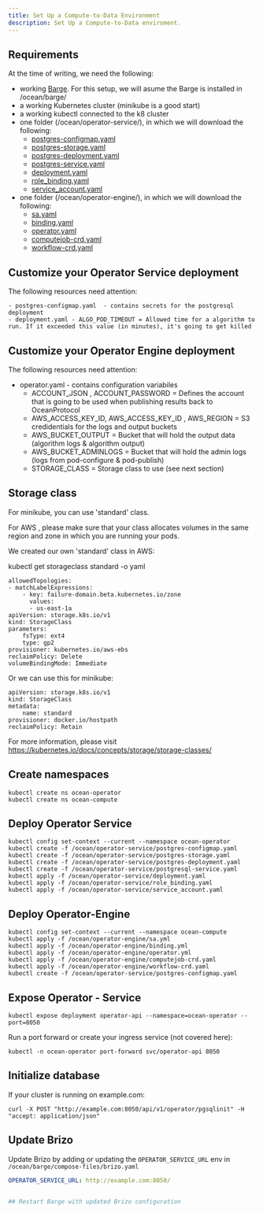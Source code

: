```yaml
---
title: Set Up a Compute-to-Data Environment
description: Set Up a Compute-to-Data enviroment.
---
```



## Requirements

At the time of writing, we need the following:

- working [Barge](https://github.com/oceanprotocol/barge). For this setup, we will asume the Barge is installed in /ocean/barge/
- a working Kubernetes cluster (minikube is a good start)
- a working kubectl connected to the k8 cluster
- one folder (/ocean/operator-service/), in which we will download the following:
    - [postgres-configmap.yaml](https://raw.githubusercontent.com/oceanprotocol/operator-service/develop/deploy_on_k8s/postgres-configmap.yaml)
    - [postgres-storage.yaml](https://raw.githubusercontent.com/oceanprotocol/operator-service/develop/deploy_on_k8s/postgres-storage.yaml)
    - [postgres-deployment.yaml](https://raw.githubusercontent.com/oceanprotocol/operator-service/develop/deploy_on_k8s/postgres-deployment.yaml)
    - [postgres-service.yaml](https://raw.githubusercontent.com/oceanprotocol/operator-service/develop/deploy_on_k8s/postgresql-service.yaml)
    - [deployment.yaml](https://raw.githubusercontent.com/oceanprotocol/operator-service/develop/deploy_on_k8s/deployment.yaml)
    - [role_binding.yaml](https://raw.githubusercontent.com/oceanprotocol/operator-service/develop/deploy_on_k8s/role_binding.yaml)
    - [service_account.yaml](https://raw.githubusercontent.com/oceanprotocol/operator-service/develop/deploy_on_k8s/service_account.yaml)
- one folder (/ocean/operator-engine/), in which we will download the following:
    - [sa.yaml](https://raw.githubusercontent.com/oceanprotocol/operator-engine/develop/k8s_install/sa.yml)
    - [binding.yaml](https://raw.githubusercontent.com/oceanprotocol/operator-engine/develop/k8s_install/binding.yml)
    - [operator.yaml](https://raw.githubusercontent.com/oceanprotocol/operator-engine/develop/k8s_install/operator.yml)        
    - [computejob-crd.yaml](https://raw.githubusercontent.com/oceanprotocol/operator-engine/develop/k8s_install/computejob-crd.yaml)
    - [workflow-crd.yaml](https://raw.githubusercontent.com/oceanprotocol/operator-engine/develop/k8s_install/workflow-crd.yaml)    

## Customize your Operator Service deployment

The following resources need attention:

    - postgres-configmap.yaml  - contains secrets for the postgresql deployment
    - deployment.yaml - ALGO_POD_TIMEOUT = Allowed time for a algorithm to run. If it exceeded this value (in minutes), it's going to get killed

## Customize your Operator Engine deployment

The following resources need attention:

- operator.yaml  - contains configuration variabiles
    - ACCOUNT_JSON , ACCOUNT_PASSWORD = Defines the account that is going to be used when publishing results back to OceanProtocol
    - AWS_ACCESS_KEY_ID, AWS_ACCESS_KEY_ID , AWS_REGION = S3 credidentials for the logs and output buckets
    - AWS_BUCKET_OUTPUT  = Bucket that will hold the output data (algorithm logs & algorithm output)
    - AWS_BUCKET_ADMINLOGS = Bucket that will hold the admin logs (logs from pod-configure & pod-publish)
    - STORAGE_CLASS = Storage class to use (see next section)

## Storage class

For minikube, you can use 'standard' class.

For AWS , please make sure that your class allocates volumes in the same region and zone in which you are running your pods.

We created our own 'standard' class in AWS:


kubectl get storageclass standard -o yaml


    allowedTopologies:
    - matchLabelExpressions:
        - key: failure-domain.beta.kubernetes.io/zone
          values:
          - us-east-1a
    apiVersion: storage.k8s.io/v1
    kind: StorageClass
    parameters:
        fsType: ext4
        type: gp2
    provisioner: kubernetes.io/aws-ebs
    reclaimPolicy: Delete
    volumeBindingMode: Immediate

Or we can use this for minikube:

    apiVersion: storage.k8s.io/v1
    kind: StorageClass
    metadata:
        name: standard
    provisioner: docker.io/hostpath
    reclaimPolicy: Retain
    
    
For more information, please visit https://kubernetes.io/docs/concepts/storage/storage-classes/
    
## Create namespaces

    kubectl create ns ocean-operator
    kubectl create ns ocean-compute



## Deploy Operator Service


    kubectl config set-context --current --namespace ocean-operator
    kubectl create -f /ocean/operator-service/postgres-configmap.yaml
    kubectl create -f /ocean/operator-service/postgres-storage.yaml
    kubectl create -f /ocean/operator-service/postgres-deployment.yaml
    kubectl create -f /ocean/operator-service/postgresql-service.yaml
    kubectl apply -f /ocean/operator-service/deployment.yaml
    kubectl apply -f /ocean/operator-service/role_binding.yaml
    kubectl apply -f /ocean/operator-service/service_account.yaml



## Deploy Operator-Engine


    kubectl config set-context --current --namespace ocean-compute
    kubectl apply -f /ocean/operator-engine/sa.yml
    kubectl apply -f /ocean/operator-engine/binding.yml
    kubectl apply -f /ocean/operator-engine/operator.yml
    kubectl apply -f /ocean/operator-engine/computejob-crd.yaml
    kubectl apply -f /ocean/operator-engine/workflow-crd.yaml
    kubectl create -f /ocean/operator-service/postgres-configmap.yaml



## Expose Operator - Service


    kubectl expose deployment operator-api --namespace=ocean-operator --port=8050


Run a port forward or create your ingress service (not covered here):


    kubectl -n ocean-operator port-forward svc/operator-api 8050


## Initialize database

If your cluster is running on example.com:

    curl -X POST "http://example.com:8050/api/v1/operator/pgsqlinit" -H  "accept: application/json"


## Update Brizo

Update Brizo by adding or updating the `OPERATOR_SERVICE_URL` env  in `/ocean/barge/compose-files/brizo.yaml`

```yaml
OPERATOR_SERVICE_URL: http://example.com:8050/


## Restart Barge with updated Brizo configuration
